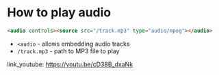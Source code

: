 # How to play audio

```html
<audio controls><source src="/track.mp3" type="audio/mpeg"></audio>
```

- `<audio` - allows embedding audio tracks
- `/track.mp3` - path to MP3 file to play


link_youtube: https://youtu.be/cD38B_dxaNk
